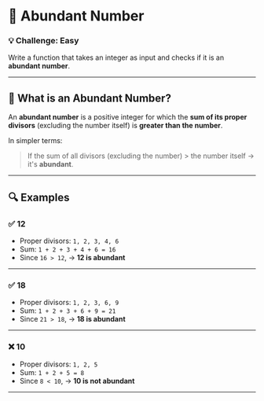 # 💠 Abundant Number

### 💡 Challenge: Easy

Write a function that takes an integer as input and checks if it is an **abundant number**.

---

## 📘 What is an Abundant Number?

An **abundant number** is a positive integer for which the **sum of its proper divisors** (excluding the number itself) is **greater than the number**.

In simpler terms:

> If the sum of all divisors (excluding the number) > the number itself → it's **abundant**.

---

## 🔍 Examples

### ✅ 12

- Proper divisors: `1, 2, 3, 4, 6`
- Sum: `1 + 2 + 3 + 4 + 6 = 16`
- Since `16 > 12`, → **12 is abundant**

---

### ✅ 18

- Proper divisors: `1, 2, 3, 6, 9`
- Sum: `1 + 2 + 3 + 6 + 9 = 21`
- Since `21 > 18`, → **18 is abundant**

---

### ❌ 10

- Proper divisors: `1, 2, 5`
- Sum: `1 + 2 + 5 = 8`
- Since `8 < 10`, → **10 is not abundant**

---

